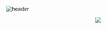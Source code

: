 ![header](https://capsule-render.vercel.app/api?type=transparent&color=auto&height=300&section=header&text=Sung_muk__Yeon%20render&fontSize=90)
<br>

<div align="center">
  <a href="dustjdanr@naver.com" target="_blank"><img src="https://img.shields.io/badge/dustjdanr@naver.com-white?style=flat-square&logo=naver&logoColor=#03C75A"/></a>
</div>
